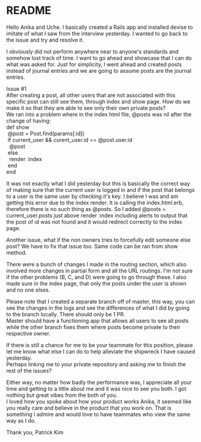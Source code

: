 # README

Hello Anika and Uche. I basically created a Rails app and installed devise to imitate of what I saw from the interview yesterday. I wanted to go back to the issue and try and resolve it.

I obviously did not perform anywhere near to anyone's standards and somehow lost track of time. I want to go ahead and showcase that I can do what was asked for. Just for simplicity, I went ahead and created posts instead of journal entries and we are going to assume posts are the journal entries.

Issue #1 <br/>
After creating a post, all other users that are not associated with this specific post can still see them, through index and show page. How do we make it so that they are able to see only their own private posts? <br/>
We ran into a problem where in the index html file, @posts was nil after the change of having: <br/>
def show <br/>
    &nbsp;@post = Post.find(params[:id]) <br/>
    &nbsp;if current_user && curent_user.id == @post.user.id <br/>
      &nbsp;&nbsp;@post <br/>
    &nbsp;else <br/>
      &nbsp;&nbsp;render :index <br/>
    &nbsp;end <br/>
end <br/>

It was not exactly what I did yesterday but this is basically the correct way of making sure that the current user is logged in and if the post that belongs to a user is the same user by checking it's key.
I believe I was and am getting this error due to the index render. It is calling the index.html.erb, therefore there is no such thing as @posts.
So I added @posts = current_user.posts just above render :index including alerts to output that the post of id was not found and it would redirect correctly to the index page.

Another issue, what if the non owners tries to forcefully edit someone else post? We have to fix that issue too. Same code can be ran from show method.

There were a bunch of changes I made in the routing section, which also involved more changes in partial form and all the URL routings. I'm not sure if the other problems (B, C, and D) were going to go through these.
I also made sure in the index page, that only the posts under the user is shown and no one elses.

Please note that I created a separate branch off of master, this way, you can see the changes in the logs and see the differences of what I did by going to the branch locally. There should only be 1 PR. <br/>
Master should have a functioning app that allows all users to see all posts while the other branch fixes them where posts become private to their respective owner.

If there is still a chance for me to be your teammate for this position, please let me know what else I can do to help alleviate the shipwreck I have caused yesterday. <br/> Perhaps linking me to your private repository and asking me to finish the rest of the issues?

Either way, no matter how badly the performance was, I appreciate all your time and getting to a little about me and it was nice to see you both. I got nothing but great vibes from the both of you. <br/>
I loved how you spoke about how your product works Anika, it seemed like you really care and believe in the product that you work on. That is something I admire and would love to have teammates who view the same way as I do.

Thank you,
Patrick Kim
